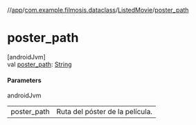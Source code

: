 //[app](../../../index.md)/[com.example.filmosis.dataclass](../index.md)/[ListedMovie](index.md)/[poster_path](poster_path.md)

# poster_path

[androidJvm]\
val [poster_path](poster_path.md): [String](https://kotlinlang.org/api/latest/jvm/stdlib/kotlin/-string/index.html)

#### Parameters

androidJvm

| | |
|---|---|
| poster_path | Ruta del póster de la película. |
